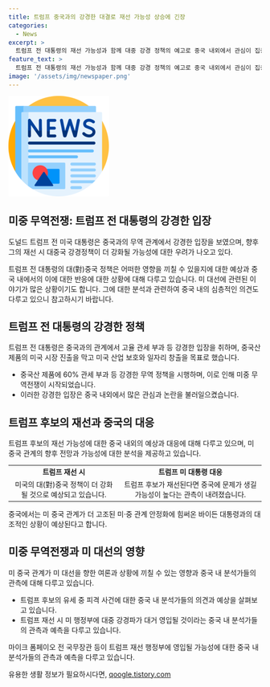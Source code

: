 ```yaml
---
title: 트럼프 중국과의 강경한 대결로 재선 가능성 상승에 긴장
categories:
  - News
excerpt: >
  트럼프 전 대통령의 재선 가능성과 함께 대중 강경 정책의 예고로 중국 내외에서 관심이 집중되고 있다. 트럼프 후보의 재선 시 중국에 대한 미국의 강경한 입장이 예상되며, 이로 인해 미·중 관계가 더 극한 상태로 발전할 것으로 예측된다. 트럼프 전 대통령은 중국산 제품에 고율 관세 부과를 공약으로 내세우고 있으며, 후보로 지명된 JD 밴스 연방 상원의원 역시 대중 강경파로 알려져 있다. 현재로선 트럼프 후보의 재선이 중국과의 관계에 영향을 미칠 것으로 보이고 있다.
feature_text: >
  트럼프 전 대통령의 재선 가능성과 함께 대중 강경 정책의 예고로 중국 내외에서 관심이 집중되고 있다. 트럼프 후보의 재선 시 중국에 대한 미국의 강경한 입장이 예상되며, 이로 인해 미·중 관계가 더 극한 상태로 발전할 것으로 예측된다. 트럼프 전 대통령은 중국산 제품에 고율 관세 부과를 공약으로 내세우고 있으며, 후보로 지명된 JD 밴스 연방 상원의원 역시 대중 강경파로 알려져 있다. 현재로선 트럼프 후보의 재선이 중국과의 관계에 영향을 미칠 것으로 보이고 있다.
image: '/assets/img/newspaper.png'
---
```


<p><img src="/assets/img/newspaper.png" alt="kimp 속보" /></p>

<h2 data-ke-size="size26">미중 무역전쟁: 트럼프 전 대통령의 강경한 입장</h2>

<p data-ke-size="size16">도널드 트럼프 전 미국 대통령은 중국과의 무역 관계에서 강경한 입장을 보였으며, 향후 그의 재선 시 대중국 강경정책이 더 강화될 가능성에 대한 우려가 나오고 있다.</p>

<p data-ke-size="size16">트럼프 전 대통령의 대(對)중국 정책은 어떠한 영향을 끼칠 수 있을지에 대한 예상과 중국 내에서의 이에 대한 반응에 대한 상황에 대해 다루고 있습니다. 미 대선에 관련된 이야기가 많은 상황이기도 합니다. 그에 대한 분석과 관련하여 중국 내의 심층적인 의견도 다루고 있으니 참고하시기 바랍니다.</p>

<h2 data-ke-size="size24">트럼프 전 대통령의 강경한 정책</h2>

<p data-ke-size="size16">트럼프 전 대통령은 중국과의 관계에서 고율 관세 부과 등 강경한 입장을 취하며, 중국산 제품의 미국 시장 진출을 막고 미국 산업 보호와 일자리 창출을 목표로 했습니다.</p>

<ul>
  <li>중국산 제품에 60% 관세 부과 등 강경한 무역 정책을 시행하며, 이로 인해 미중 무역전쟁이 시작되었습니다.</li>
  <li>이러한 강경한 입장은 중국 내외에서 많은 관심과 논란을 불러일으켰습니다.</li>
</ul>

<h2 data-ke-size="size24">트럼프 후보의 재선과 중국의 대응</h2>

<p data-ke-size="size16">트럼프 후보의 재선 가능성에 대한 중국 내외의 예상과 대응에 대해 다루고 있으며, 미 중국 관계의 향후 전망과 가능성에 대한 분석을 제공하고 있습니다.</p>

<table>
  <tr>
    <td style="text-align: center; height: 17px;"><b>트럼프 재선 시</b></td>
    <td style="text-align: center; height: 17px;"><b>트럼프 미 대통령 대응</b></td>
  </tr>
  <tr>
    <td style="text-align: center; height: 17px;">미국의 대(對)중국 정책이 더 강화될 것으로 예상되고 있습니다.</td>
    <td style="text-align: center; height: 17px;">트럼프 후보가 재선된다면 중국에 문제가 생길 가능성이 높다는 관측이 내려졌습니다.</td>
  </tr>
</table>

<p data-ke-size="size16">중국에서는 미 중국 관계가 더 고조된 미·중 관계 안정화에 힘써온 바이든 대통령과의 대조적인 상황이 예상된다고 합니다.</p>

<h2 data-ke-size="size24">미중 무역전쟁과 미 대선의 영향</h2>

<p data-ke-size="size16">미 중국 관계가 미 대선을 향한 여론과 상황에 끼칠 수 있는 영향과 중국 내 분석가들의 관측에 대해 다루고 있습니다.</p>

<ul>
  <li>트럼프 후보의 유세 중 피격 사건에 대한 중국 내 분석가들의 의견과 예상을 살펴보고 있습니다.</li>
  <li>트럼프 재선 시 미 행정부에 대중 강경파가 대거 영입될 것이라는 중국 내 분석가들의 관측과 예측을 다루고 있습니다.</li>
</ul>

<p data-ke-size="size16">마이크 폼페이오 전 국무장관 등이 트럼프 재선 행정부에 영입될 가능성에 대한 중국 내 분석가들의 관측과 예측을 다루고 있습니다.</p>
유용한 생활 정보가 필요하시다면, <a href="https://qoogle.tistory.com" rel="dofollow">qoogle.tistory.com</a>


